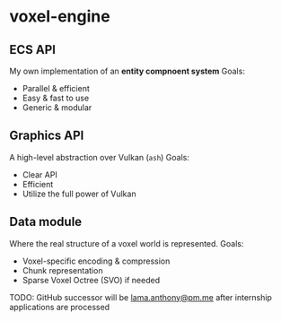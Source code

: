 # voxel-engine

## ECS API

My own implementation of an **entity compnoent system**
Goals:

- Parallel & efficient
- Easy & fast to use
- Generic & modular

## Graphics API

A high-level abstraction over Vulkan (`ash`)
Goals:

- Clear API
- Efficient
- Utilize the full power of Vulkan

## Data module

Where the real structure of a voxel world is represented.
Goals:

- Voxel-specific encoding & compression
- Chunk representation
- Sparse Voxel Octree (SVO) if needed

TODO: GitHub successor will be <lama.anthony@pm.me> after internship applications are processed
